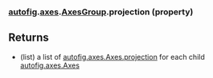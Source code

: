### [autofig](autofig.md).[axes](autofig.axes.md).[AxesGroup](autofig.axes.AxesGroup.md).projection (property)




Returns
---------
* (list) a list of  [autofig.axes.Axes.projection](autofig.axes.Axes.projection.md) for each child
    [autofig.axes.Axes](autofig.axes.Axes.md)

